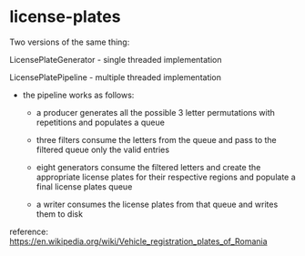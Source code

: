 # license-plates

Two versions of the same thing:

LicensePlateGenerator - single threaded implementation

LicensePlatePipeline - multiple threaded implementation

  - the pipeline works as follows:

    * a producer generates all the possible 3 letter permutations with repetitions and populates a queue

    * three filters consume the letters from the queue and pass to the filtered queue only the valid entries

    * eight generators consume the filtered letters and create the appropriate license plates for their respective regions and populate a final license plates queue

    * a writer consumes the license plates from that queue and writes them to disk


reference: https://en.wikipedia.org/wiki/Vehicle_registration_plates_of_Romania
